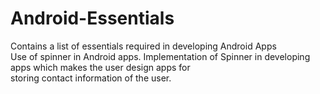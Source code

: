 # Android-Essentials
Contains a list of essentials required in developing Android Apps<br>
Use of spinner in Android apps.
Implementation of Spinner in developing apps which makes the user design apps for <br>
storing contact information of the user.

